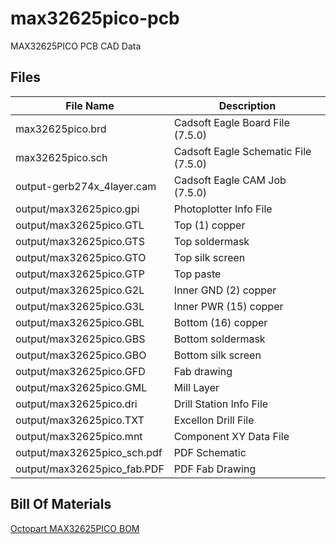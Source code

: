 # max32625pico-pcb
MAX32625PICO PCB CAD Data

## Files
File Name | Description
--- | ---
max32625pico.brd  | Cadsoft Eagle Board File (7.5.0)
max32625pico.sch  | Cadsoft Eagle Schematic File (7.5.0)
output-gerb274x_4layer.cam  | Cadsoft Eagle CAM Job (7.5.0)
output/max32625pico.gpi  | Photoplotter Info File
output/max32625pico.GTL  | Top (1) copper
output/max32625pico.GTS  | Top soldermask
output/max32625pico.GTO  | Top silk screen
output/max32625pico.GTP  | Top paste
output/max32625pico.G2L  | Inner GND (2) copper
output/max32625pico.G3L  | Inner PWR (15) copper
output/max32625pico.GBL  | Bottom (16) copper
output/max32625pico.GBS  | Bottom soldermask
output/max32625pico.GBO  | Bottom silk screen
output/max32625pico.GFD  | Fab drawing
output/max32625pico.GML  | Mill Layer
output/max32625pico.dri  | Drill Station Info File
output/max32625pico.TXT  | Excellon Drill File
output/max32625pico.mnt  | Component XY Data File
output/max32625pico_sch.pdf  | PDF Schematic
output/max32625pico_fab.PDF  | PDF Fab Drawing

## Bill Of Materials
[Octopart MAX32625PICO BOM](https://octopart.com/bom-tool/UAmHV0aa)
